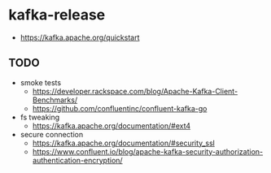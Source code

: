 # kafka-release

- https://kafka.apache.org/quickstart

## TODO

- smoke tests
  - https://developer.rackspace.com/blog/Apache-Kafka-Client-Benchmarks/
  - https://github.com/confluentinc/confluent-kafka-go
- fs tweaking
  - https://kafka.apache.org/documentation/#ext4
- secure connection
  - https://kafka.apache.org/documentation/#security_ssl
  - https://www.confluent.io/blog/apache-kafka-security-authorization-authentication-encryption/
